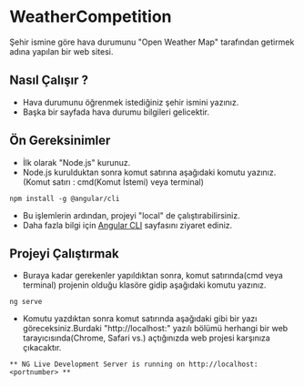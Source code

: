 # WeatherCompetition

Şehir ismine göre hava durumunu "Open Weather Map" tarafından getirmek adına yapılan bir web sitesi.

## Nasıl Çalışır ?

* Hava durumunu öğrenmek istediğiniz şehir ismini yazınız.
* Başka bir sayfada hava durumu bilgileri gelicektir.

## Ön Gereksinimler

* İlk olarak "Node.js" kurunuz.
* Node.js kurulduktan sonra komut satırına aşağıdaki komutu yazınız. (Komut satırı : cmd(Komut İstemi) veya terminal) 

```
npm install -g @angular/cli
```
* Bu işlemlerin ardından, projeyi "local" de çalıştırabilirsiniz.
* Daha fazla bilgi için [Angular CLI](https://cli.angular.io/) sayfasını ziyaret ediniz.

## Projeyi Çalıştırmak

* Buraya kadar gerekenler yapıldıktan sonra, komut satırında(cmd veya terminal) projenin olduğu klasöre gidip aşağıdaki komutu yazınız.
```
ng serve
```
* Komutu yazdıktan sonra komut satırında aşağıdaki gibi bir yazı göreceksiniz.Burdaki "http://localhost:<portnumber>" 
yazılı bölümü herhangi bir web tarayıcısında(Chrome, Safari vs.) açtığınızda web projesi karşınıza çıkacaktır.
```
** NG Live Development Server is running on http://localhost:<portnumber> **
```
